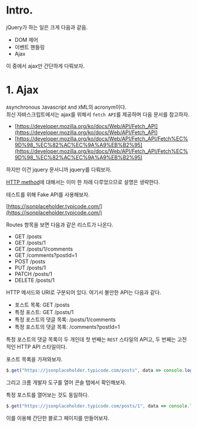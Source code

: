 # Intro.

jQuery가 하는 일은 크게 다음과 같음.  

- DOM 제어
- 이벤트 핸들링
- Ajax

이 중에서 ajax만 간단하게 다뤄보자.  

# 1. Ajax

`A`synchronous `J`avascript `A`nd `X`ML의 acronym이다.  
최신 자바스크립트에서는 ajax를 위해서 `fetch API`를 제공하며 다음 문서를 참고하자.  

- [https://developer.mozilla.org/ko/docs/Web/API/Fetch_API](https://developer.mozilla.org/ko/docs/Web/API/Fetch_API)
- [https://developer.mozilla.org/ko/docs/Web/API/Fetch_API/Fetch%EC%9D%98_%EC%82%AC%EC%9A%A9%EB%B2%95](https://developer.mozilla.org/ko/docs/Web/API/Fetch_API/Fetch%EC%9D%98_%EC%82%AC%EC%9A%A9%EB%B2%95)

하지만 이건 jquery 문서니까 jquery를 다뤄보자.  

[HTTP method](https://developer.mozilla.org/ko/docs/Web/HTTP/Methods)에 대해서는 이미 한 차례 다루었으므로 설명은 생략한다.  

테스트를 위해 Fake API를 사용해보자.  

[https://jsonplaceholder.typicode.com/](https://jsonplaceholder.typicode.com/)

Routes 항목을 보면 다음과 같은 리스트가 나온다.  


- GET	/posts
- GET	/posts/1
- GET	/posts/1/comments
- GET	/comments?postId=1
- POST	/posts
- PUT	/posts/1
- PATCH	/posts/1
- DELETE /posts/1

HTTP 메서드와 URI로 구분되어 있다. 여기서 볼만한 API는 다음과 같다.  

- 포스트 목록: GET /posts
- 특정 포스트: GET /posts/1
- 특정 포스트의 댓글 목록: /posts/1/comments
- 특정 포스트의 댓글 목록: /comments?postId=1

특정 포스트의 댓글 목록이 두 개인데 첫 번째는 `REST` 스타일의 API고, 두 번째는 고전적인 HTTP API 스타일이다.  

포스트 목록을 가져와보자.  

```javascript
$.get("https://jsonplaceholder.typicode.com/posts", data => console.log(data))
```

그리고 크롬 개발자 도구를 열어 콘솔 탭에서 확인해보자.  

특정 포스트를 열어보는 것도 동일하다.  

```javascript
$.get("https://jsonplaceholder.typicode.com/posts/1", data => console.log(data))
```

이를 이용해 간단한 블로그 페이지를 만들어보자.  

